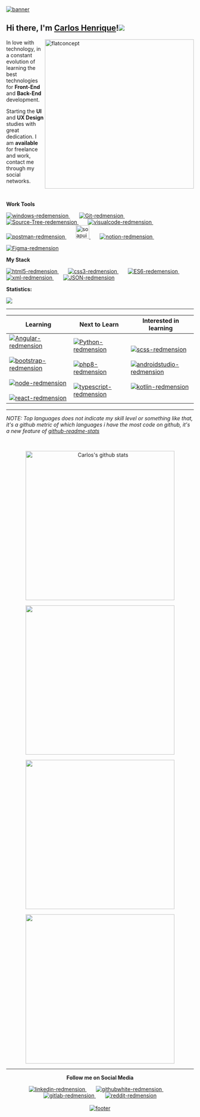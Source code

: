 <a href="#">
<img width="auto" src="https://i.ibb.co/XS68v06/banner.png" alt="banner" border="0" />
</a>

## Hi there, I'm [Carlos Henrique]()!<a href="#"><img src="https://github.githubassets.com/images/icons/emoji/octocat.png"></a>

<a href="#">
<img src="https://i.ibb.co/zPZrdcM/flatdesignconcept.png" min-width="400px" max-width="400px" width="400px" align="right" alt="flatconcept">
</a>
<p align="left">
In love with
technology, in a constant evolution of learning the best technologies for <strong>Front-End</strong>
 and <strong>Back-End</strong> development.
</p>
<p align="left">
Starting the <strong>UI</strong> and <strong>UX Design</strong> studies with great dedication. I am <strong>available</strong> for freelance and work, contact me through my social networks.
</p>
<br>

**Work Tools**

<p>
</p>
<p align="left">
<a href="https://www.microsoft.com/pt-br/windows/" target="_blank">
<img src="https://i.ibb.co/NFXK02X/windows-redemension.png" alt="windows-redemension" title="Windows 10" border="0" />
</a>&ensp;&ensp;&ensp;
<a href="https://git-scm.com/" target="_blank">
<img src="https://i.ibb.co/6ZQCtTp/Git-redmension.png" alt="Git-redmension" title="Git" border="0" />
</a>&ensp;&ensp;&ensp;
<a href="https://www.sourcetreeapp.com/" target="_blank">
<img src="https://i.ibb.co/kxWq8b0/Source-Tree-redemension.png" alt="Source-Tree-redemension" title="Sourcetree" border="0" />
</a>&ensp;&ensp;&ensp;
<a href="https://code.visualstudio.com/" target="_blank">
<img src="https://i.ibb.co/4VFjd1t/visualcode-redmension.png" alt="visualcode-redmension" title="VS Code" border="0" />
</a>&ensp;&ensp;&ensp;
<a href="https://www.postman.com/" target="_blank">
<img src="https://i.ibb.co/0yc9N97/postman-redmension.png" alt="postman-redmension"  title="Postman"border="0" />
</a>&ensp;&ensp;&ensp;
<a href="https://www.soapui.org/" target="_blank">
<img src="https://i.ibb.co/cF1Pyn8/soapui-redmension.png" width="36px" alt="soapui-redmension" title ="Soap-UI" border="0" />
</a>&ensp;&ensp;&ensp;
<a href="https://www.notion.so/login" target="_blank">
<img src="https://i.ibb.co/jG5GySm/notion-redmension.png" alt="notion-redmension" title="Notion" border="0" />
</a>&ensp;&ensp;&ensp;
</p>
<p align="left"><a href="https://www.figma.com/" target="_blank">
<img src="https://i.ibb.co/K737QdN/Figma-redmension.png" alt="Figma-redmension" title="Figma"border="0" />
</a>
</p>


**My Stack**

<p>
</p>
<p align="left">
<a href="https://developer.mozilla.org/pt-BR/docs/Web/HTML/HTML5">
<img src="https://i.ibb.co/Q9x7wn0/html5-redmension.png" alt="html5-redmension" title="HTML5" border="0" />
</a>&ensp;&ensp;&ensp;
<a href="https://www.w3schools.com/css/">
<img src="https://i.ibb.co/zZtwrHv/css3-redmension.png" alt="css3-redmension" title="CSS3" border="0" />
</a>&ensp;&ensp;&ensp;
<a href="https://www.ecma-international.org/publications-and-standards/standards/ecma-262/">
<img src="https://i.ibb.co/1vZNsFg/ES6-redemension.png" alt="ES6-redemension" title="ECMAScript" border="0" />
</a>&ensp;&ensp;&ensp;
<a href="https://www.w3.org/TR/REC-xml/">
<img src="https://i.ibb.co/Sx1SRs8/xml-redmension.png" alt="xml-redmension" title="XML" border="0" />
</a>&ensp;&ensp;&ensp;
<a href="https://www.json.org/json-en.html">
<img src="https://i.ibb.co/WD3shv6/JSON-redmension.png" alt="JSON-redmension" border="0" />
</a>
</p>


**Statistics:**

![](https://komarev.com/ghpvc/?username=devCarlosHenSil&color=blueviolet&style=flat)

---

<table width="100%">
  <thead>
    <tr>
      <th>Learning</th>
      <th>Next to Learn</th>
      <th>Interested in learning</th>
    </tr>
  </thead>
  <tbody>
    <tr>
      <td>
       <a href="https://angular.io/">
       <img src="https://i.ibb.co/fSHpZcK/Angular-redmension.png" alt="Angular-redmension" title="Angular"  border="0" />
       </a>&ensp;&ensp;&ensp;
        <a href="https://getbootstrap.com/">
        <img src="https://i.ibb.co/y4khFPj/bootstrap-redmension.png" alt="bootstrap-redmension" title="Bootstrap" border="0" />
        </a>&ensp;&ensp;&ensp;
        <a href="https://nodejs.org/en/">
        <img src="https://i.ibb.co/7Ns7b5W/node-redmension.png" alt="node-redmension" title="Node.Js" border="0" />
        </a>&ensp;&ensp;&ensp;
        <a href="https://pt-br.reactjs.org/">
        <img src="https://i.ibb.co/TccNxn6/react-redmension.png" alt="react-redmension" title="React" border="0" />
        </a> 
      </td>
      <td>
        <a href="https://www.python.org/">
        <img src="https://i.ibb.co/zZt8gcN/Python-redmension.png" alt="Python-redmension" title="Python" border="0" />
        </a>&ensp;&ensp;&ensp;
        <a href="https://www.php.net/">
        <img src="https://i.ibb.co/JzxTTLP/php8-redmension.png" alt="php8-redmension" alt="php8-redmension" title="PHP8" border="0" />
        </a>&ensp;&ensp;&ensp;
        <a href="https://www.typescriptlang.org/">
        <img src="https://i.ibb.co/TM7HFJb/typescript-redmension.png" alt="typescript-redmension" title="TypeScript" border="0" />
        </a>
      </td>
      <td>
        <a href="https://sass-lang.com/documentation/syntax">
        <img src="https://i.ibb.co/FsGpytB/scss-redmension.png" alt="scss-redmension" title="SCSS" border="0" />
        </a>&ensp;&ensp;&ensp;
        <a href="https://developer.android.com/studio">
        <img src="https://i.ibb.co/fQP8ZtY/androidstudio-redmension.png" alt="androidstudio-redmension" title="Android Studio" border="0" />
        </a>&ensp;&ensp;&ensp;
        <a href="https://kotlinlang.org/">
        <img src="https://i.ibb.co/YPTFgHF/kotlin-redmension.png" alt="kotlin-redmension" title="Kotlin" border="0" />
        </a>
      </td>       
    </tr>
  </tbody>
</table>

</p>

---


_NOTE: Top languages does not indicate my skill level or something like that, it's a github metric of which languages i have the most code on github, it's a new feature of [github-readme-stats](https://github.com/anuraghazra/github-readme-stats)_

<br/>

<center>
    <tr>
      <td>
      <p align="center">
      <a href="#">
      <img width="400px" align="center" src="https://github-readme-stats.vercel.app/api?username=devCarlosHenSil&hide_border=true&show_icons=true&include_all_commits=true&theme=synthwave" alt="Carlos's github stats" border="0" />
      </a>
      </p>
      </td>
    </tr>
      <td>
      <p align="center">
      <a href="#">
      <img width="400px" align="center" src="https://github-readme-stats.vercel.app/api/top-langs?username=devCarlosHenSil&hide_border=true&layout=compact&langs_count=20&theme=synthwave" border="0" />
      </a>
      </p>
      </td>
    <tr>
      <td>
      <p align="center">
      <a href="#">
      <img width="400px" align="center" src="https://github-readme-stats.vercel.app/api/wakatime?username=devXcodeZero&hide_border=true&theme=synthwave&langs_count=20&layout=compact&v2&" border="0" />
      </a>
      </p>
      </td>
    </tr>
    <tr>
      <td>
      <p align="center">
      <a href="#">
      <img width="400px" align="center" src="https://github-readme-streak-stats.herokuapp.com/?user=devCarlosHenSil&hide_border=true&theme=synthwave" border="0" />
      </a>
      </p>
      </td>
    </tr>

</center>

---
<p align="center">
<strong>Follow me on Social Media</strong>
</p>
<p>
</p>
<p align="center">
<a href="https://www.linkedin.com/in/carlos-henrique-silva-dev/" target="_blank">
<img src="https://i.ibb.co/2sC0pB6/linkedin-redmension.png" alt="linkedin-redmension" title="Linkedin" border="0" />
</a>&ensp;&ensp;&ensp;
<a href="https://github.com/devCarlosHenSil"target="_blank">
<img src="https://i.ibb.co/23MV8MP/githubwhite-redmension.png" alt="githubwhite-redmension" title="GitHub" border="0" />
</a>&ensp;&ensp;&ensp;
<a href="#"target="_blank">
<img src="https://i.ibb.co/YdbgMTG/gitlab-redmension.png" alt="gitlab-redmension" title="GitLab" border="0" />
</a>&ensp;&ensp;&ensp;
<a href="https://www.reddit.com/user/LendaryStarkS"target="_blank">
<img src="https://i.ibb.co/TWnGSvT/reddit-redmension.png" alt="reddit-redmension" title="Reddit" border="0" />
</a>
<br/>
<br/>
<a href="#">
<img width= "auto" src="https://i.ibb.co/2KTf5Lh/footer.png" alt="footer" border="0" />
</a>